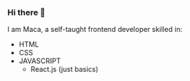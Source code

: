 ### Hi there 👋

I am Maca, a self-taught frontend developer skilled in: 

* HTML
* CSS
* JAVASCRIPT
  * React.js (just basics)


<!--![](https://komarev.com/ghpvc/?username=Maacaa0) -->

<!--
**Maacaa0/Maacaa0** is a ✨ _special_ ✨ repository because its `README.md` (this file) appears on your GitHub profile.

Here are some ideas to get you started:

- 🔭 I’m currently working on ...
- 🌱 I’m currently learning ...
- 👯 I’m looking to collaborate on ...
- 🤔 I’m looking for help with ...
- 💬 Ask me about ...
- 📫 How to reach me: ...
- 😄 Pronouns: ...
- ⚡ Fun fact: ...
-->
